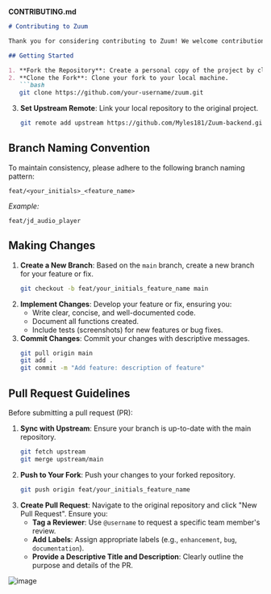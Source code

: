 **CONTRIBUTING.md**

```markdown
# Contributing to Zuum

Thank you for considering contributing to Zuum! We welcome contributions that enhance the platform and foster a vibrant community.

## Getting Started

1. **Fork the Repository**: Create a personal copy of the project by clicking the "Fork" button.
2. **Clone the Fork**: Clone your fork to your local machine.
   ```bash
   git clone https://github.com/your-username/zuum.git
   ```
3. **Set Upstream Remote**: Link your local repository to the original project.
   ```bash
   git remote add upstream https://github.com/Myles181/Zuum-backend.git
   ```

## Branch Naming Convention

To maintain consistency, please adhere to the following branch naming pattern:

```
feat/<your_initials>_<feature_name>
```

*Example:*
```
feat/jd_audio_player
```

## Making Changes

1. **Create a New Branch**: Based on the `main` branch, create a new branch for your feature or fix.
   ```bash
   git checkout -b feat/your_initials_feature_name main
   ```
2. **Implement Changes**: Develop your feature or fix, ensuring you:
   - Write clear, concise, and well-documented code.
   - Document all functions created.
   - Include tests (screenshots) for new features or bug fixes.
3. **Commit Changes**: Commit your changes with descriptive messages.
   ```bash
   git pull origin main
   git add .
   git commit -m "Add feature: description of feature"
   ```

## Pull Request Guidelines

Before submitting a pull request (PR):

1. **Sync with Upstream**: Ensure your branch is up-to-date with the main repository.
   ```bash
   git fetch upstream
   git merge upstream/main
   ```
2. **Push to Your Fork**: Push your changes to your forked repository.
   ```bash
   git push origin feat/your_initials_feature_name
   ```
3. **Create Pull Request**: Navigate to the original repository and click "New Pull Request". Ensure you:
   - **Tag a Reviewer**: Use `@username` to request a specific team member's review.
   - **Add Labels**: Assign appropriate labels (e.g., `enhancement`, `bug`, `documentation`).
   - **Provide a Descriptive Title and Description**: Clearly outline the purpose and details of the PR.

![image](https://github.com/user-attachments/assets/8683c23c-764c-4501-a89b-4ea3dd477cec)

